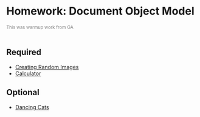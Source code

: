 # Homework: Document Object Model
<small style="color: gray">This was warmup work from <span title="General Assembly">GA</span></small>
<br><br>
## Required

- [Creating Random Images](pictureGenerator_HW.md)
- [Calculator](calculator_HW.md)

## Optional

- [Dancing Cats](dancingCats_HW_EXTRA.md)

